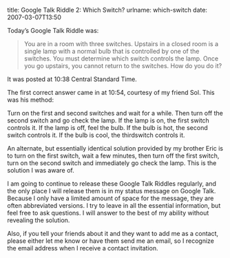 title: Google Talk Riddle 2: Which Switch?
urlname: which-switch
date: 2007-03-07T13:50

Today&#x02bc;s Google Talk Riddle was:

>  
> You are in a room with three switches. Upstairs in a closed room is a single lamp with a normal bulb that is controlled by one of the switches. You must determine which switch controls the lamp. Once you go upstairs, you cannot return to the switches. How do you do it?
> 

It was posted at 10:38 Central Standard Time.

The first correct answer came in at 10:54, courtesy of my friend Sol. This was his method:

Turn on the first and second switches and wait for a while. Then turn off the second switch and go check the lamp. If the lamp is on, the first switch controls it. If the lamp is off, feel the bulb. If the bulb is hot, the second switch controls it. If the bulb is cool, the thirdswitch controls it.

An alternate, but essentially identical solution provided by my brother Eric is to turn on the first switch, wait a few minutes, then turn off the first switch, turn on the second switch and immediately go check the lamp. This is the solution I was aware of.

I am going to continue to release these Google Talk Riddles regularly, and the only place I will release them is in my status message on Google Talk. Because I only have a limited amount of space for the message, they are often abbreviated versions. I try to leave in all the essential information, but feel free to ask questions. I will answer to the best of my ability without revealing the solution.

Also, if you tell your friends about it and they want to add me as a contact, please either let me know or have them send me an email, so I recognize the email address when I receive a contact invitation.